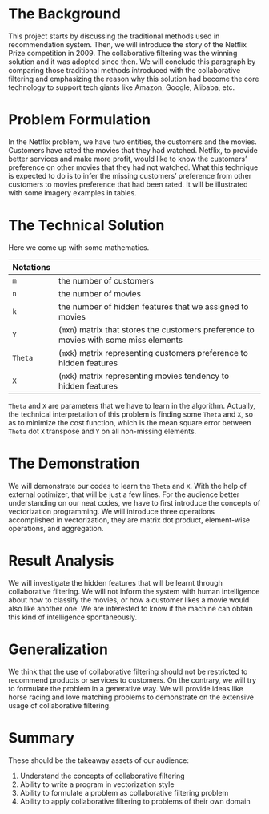 The Background
===
This project starts by discussing the traditional methods used in recommendation system.  Then, we will introduce the story of the Netflix Prize competition in 2009.  The collaborative filtering was the winning solution and it was adopted since then. We will conclude this paragraph by comparing those traditional methods introduced with the collaborative filtering and emphasizing the reason why this solution had become the core technology to support tech giants like Amazon, Google, Alibaba, etc.

Problem Formulation
===
In the Netflix problem, we have two entities, the customers and the movies. Customers have rated the movies that they had watched. Netflix, to provide better services and make more profit, would like to know the customers’ preference on other movies that they had not watched. What this technique is expected to do is to infer the missing customers’ preference from other customers to movies preference that had been rated. It will be illustrated with some imagery examples in tables.

The Technical Solution
===
Here we come up with some mathematics. 

|Notations| |
|---|---|
|`m`|the number of customers|
|`n`|the number of movies|
|`k`|the number of hidden features that we assigned to movies|
|`Y`|(`m`x`n`) matrix that stores the customers preference to movies with some miss elements|
|`Theta`|(`m`x`k`) matrix representing customers preference to hidden features|
|`X`|(`n`x`k`) matrix representing movies tendency to hidden features|

`Theta` and `X` are parameters that we have to learn in the algorithm.  Actually, the technical interpretation of this problem is finding some `Theta` and `X`, so as to minimize the cost function, which is the mean square error between `Theta` dot `X` transpose and `Y` on all non-missing elements.

The Demonstration
===
We will demonstrate our codes to learn the `Theta` and `X`. With the help of external optimizer, that will be just a few lines. For the audience better understanding on our neat codes, we have to first introduce the concepts of vectorization programming. We will introduce three operations accomplished in vectorization, they are matrix dot product, element-wise operations, and aggregation.

Result Analysis
===
We will investigate the hidden features that will be learnt through collaborative filtering. We will not inform the system with human intelligence about how to classify the movies, or how a customer likes a movie would also like another one. We are interested to know if the machine can obtain this kind of intelligence spontaneously. 

Generalization
===
We think that the use of collaborative filtering should not be restricted to recommend products or services to customers. On the contrary, we will try to formulate the problem in a generative way. We will provide ideas like horse racing and love matching problems to demonstrate on the extensive usage of collaborative filtering.

Summary
===
These should be the takeaway assets of our audience:

 1. Understand the concepts of collaborative filtering
 2. Ability to write a program in vectorization style
 3. Ability to formulate a problem as collaborative filtering problem
 4. Ability to apply collaborative filtering to problems of their own domain
